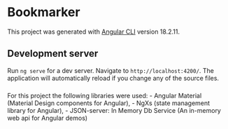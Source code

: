 # Bookmarker

This project was generated with [Angular CLI](https://github.com/angular/angular-cli) version 18.2.11.

## Development server

Run `ng serve` for a dev server. Navigate to `http://localhost:4200/`. The application will automatically reload if you change any of the source files.

###

For this project the following libraries were used: 
    - Angular Material (Material Design components for Angular),
    - NgXs (state management library for Angular),
    - JSON-server: In Memory Db Service (An in-memory web api for Angular demos)
